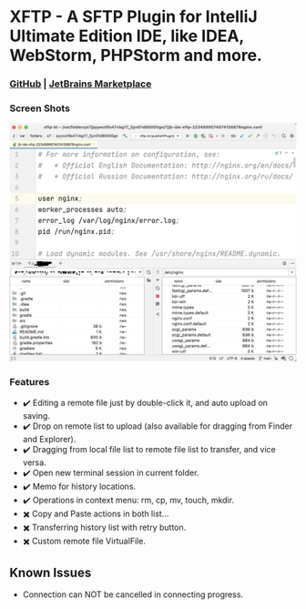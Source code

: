 # XFTP - A SFTP Plugin for IntelliJ Ultimate Edition IDE, like IDEA, WebStorm, PHPStorm and more.

### [GitHub](https://github.com/allape/Java-IDEAPlugin-XFTP) | [JetBrains Marketplace](https://plugins.jetbrains.com/plugin/16590-xftp)

### Screen Shots
![ScreenShot1](examples/screenshot-1.png)

### Features
- ✔️ Editing a remote file just by double-click it, and auto upload on saving.
- ✔️ Drop on remote list to upload (also available for dragging from Finder and Explorer).
- ✔️️ Dragging from local file list to remote file list to transfer, and vice versa.
- ✔️️ Open new terminal session in current folder.
- ✔️️️ Memo for history locations.
- ✔️️️ Operations in context menu: rm, cp, mv, touch, mkdir.
- ✖️ Copy and Paste actions in both list...
- ✖️ Transferring history list with retry button.
- ✖️ Custom remote file VirtualFile.

## Known Issues
- Connection can NOT be cancelled in connecting progress.
